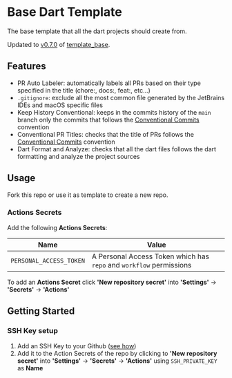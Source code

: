 # Base Dart Template 
The base template that all the dart projects should create from.

Updated to [v0.7.0](https://github.com/fabriziocacicia/template_base/releases/tag/v0.7.0) of [template_base](https://github.com/fabriziocacicia/template_base).

## Features
- PR Auto Labeler: automatically labels all PRs based on their type specified in the title (chore:, docs:, feat:, etc...)
- `.gitignore`: exclude all the most common file generated by the JetBrains IDEs and macOS specific files
- Keep History Conventional: keeps in the commits history of the `main` branch only the commits that follows the [Conventional Commits][1] convention
- Conventional PR Titles: checks that the title of PRs follows the [Conventional Commits][1] convention
- Dart Format and Analyze: checks that all the dart files follows the dart formatting and analyze the project sources

## Usage
Fork this repo or use it as template to create a new repo.

### Actions Secrets
Add the following **Actions Secrets**:

| Name | Value |
|----|----|
| `PERSONAL_ACCESS_TOKEN` | A Personal Access Token which has `repo` and `workflow` permissions |

To add an **Actions Secret** click **'New repository secret'** into **'Settings'** -> **'Secrets'** -> **'Actions'**


## Getting Started
### SSH Key setup
1) Add an SSH Key to your Github ([see how](https://docs.github.com/en/authentication/connecting-to-github-with-ssh/adding-a-new-ssh-key-to-your-github-account))
2) Add it to the Action Secrets of the repo by clicking to **'New repository secret'**  into **'Settings'** -> **'Secrets'** -> **'Actions'** using `SSH_PRIVATE_KEY` as **Name**

[1]: https://www.conventionalcommits.org/
